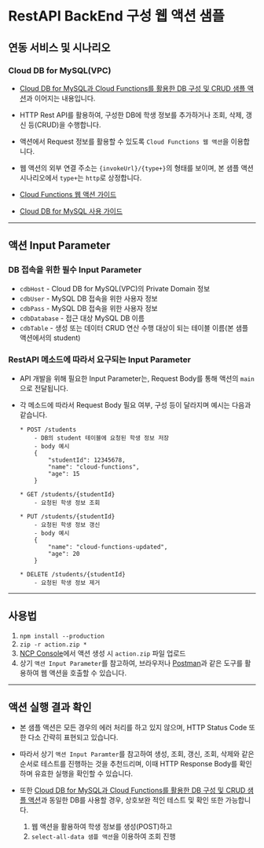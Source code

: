 # RestAPI BackEnd 구성 웹 액션 샘플
## 연동 서비스 및 시나리오
### Cloud DB for MySQL(VPC)
+ [Cloud DB for MySQL과 Cloud Functions를 활용한 DB 구성 및 CRUD 샘플 액션](https://github.com/NaverCloudPlatform/cloud-functions/tree/master/samples/nodejs/mysql/db-crud)과 이어지는 내용입니다.

+ HTTP Rest API를 활용하여, 구성한 DB에 학생 정보를 추가하거나 조회, 삭제, 갱신 등(CRUD)을 수행합니다.

+ 액션에서 Request 정보를 활용할 수 있도록 `Cloud Functions 웹 액션`을 이용합니다.

+ 웹 액션의 외부 연결 주소는 `{invokeUrl}/{type+}`의 형태를 보이며, 본 샘플 액션 시나리오에서 `type+`는 `http`로 상정합니다.

+ [Cloud Functions 웹 액션 가이드](https://guide.ncloud-docs.com/docs/compute-compute-15-7)

+ [Cloud DB for MySQL 사용 가이드](https://guide.ncloud-docs.com/docs/database-database-5-2)


---
## 액션 Input Parameter
### DB 접속을 위한 필수 Input Parameter
+ `cdbHost` - Cloud DB for MySQL(VPC)의 Private Domain 정보
+ `cdbUser` - MySQL DB 접속을 위한 사용자 정보
+ `cdbPass` - MySQL DB 접속을 위한 사용자 정보
+ `cdbDatabase` - 접근 대상 MySQL DB 이름
+ `cdbTable` - 생성 또는 데이터 CRUD 연산 수행 대상이 되는 테이블 이름(본 샘플 액션에서의 student)

### RestAPI 메소드에 따라서 요구되는 Input Parameter
+ API 개발을 위해 필요한 Input Parameter는, Request Body를 통해 액션의 `main`으로 전달됩니다.
+ 각 메소드에 따라서 Request Body 필요 여부, 구성 등이 달라지며 예시는 다음과 같습니다.

    ```
    * POST /students
        - DB의 student 테이블에 요청된 학생 정보 저장
        - body 예시
        {
            "studentId": 12345678,
            "name": "cloud-functions",
            "age": 15
        }

    * GET /students/{studentId}
        - 요청된 학생 정보 조회

    * PUT /students/{studentId}
        - 요청된 학생 정보 갱신
        - body 예시
        {
            "name": "cloud-functions-updated",
            "age": 20
        }
        
    * DELETE /students/{studentId}
        - 요청된 학생 정보 제거
    ```

---
## 사용법
1. `npm install --production`
2. `zip -r action.zip *`
3. [NCP Console](console.ncloud.com)에서 액션 생성 시 `action.zip` 파일 업로드
4. 상기 `액션 Input Parameter`를 참고하여, 브라우저나 [Postman](https://www.postman.com)과 같은 도구를 활용하여 웹 액션을 호출할 수 있습니다.

---
## 액션 실행 결과 확인
+ 본 샘플 액션은 모든 경우의 에러 처리를 하고 있지 않으며, HTTP Status Code 또한 다소 간략히 표현되고 있습니다.

+ 따라서 상기 `액션 Input Paramter`를 참고하여 생성, 조회, 갱신, 조회, 삭제와 같은 순서로 테스트를 진행하는 것을 추천드리며, 이때 HTTP Response Body를 확인하며 유효한 실행을 확인할 수 있습니다.

+ 또한 [Cloud DB for MySQL과 Cloud Functions를 활용한 DB 구성 및 CRUD 샘플 액션]()과 동일한 DB를 사용할 경우, 상호보완 적인 테스트 및 확인 또한 가능합니다.
  1. 웹 액션을 활용하여 학생 정보를 생성(POST)하고
  2. `select-all-data 샘플 액션`을 이용하여 조회 진행

